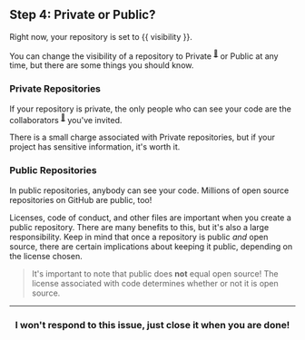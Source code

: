 ## Step 4: Private or Public?

Right now, your repository is set to {{ visibility }}.

You can change the visibility of a repository to Private <sup>[:book:](https://help.github.com/articles/github-glossary/#private-repository)</sup> or Public at any time, but there are some things you should know.

### Private Repositories
If your repository is private, the only people who can see your code are the collaborators <sup>[:book:](https://help.github.com/articles/github-glossary/#collaborator)</sup> you've invited.

There is a small charge associated with Private repositories, but if your project has sensitive information, it's worth it. 

### Public Repositories
In public repositories, anybody can see your code. Millions of open source repositories on GitHub are public, too!

Licenses, code of conduct, and other files are important when you create a public repository. There are many benefits to this, but it's also a large responsibility. Keep in mind that once a repository is public _and_ open source, there are certain implications about keeping it public, depending on the license chosen.

> It's important to note that public does **not** equal open source! The license associated with code determines whether or not it is open source.

<hr>
<h3 align="center">I won't respond to this issue, just close it when you are done!</h3>
